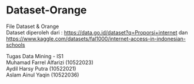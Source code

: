 # Dataset-Orange
File Dataset &amp; Orange <br>
Dataset diperoleh dari : https://data.go.id/dataset?q=Proporsi+internet dan https://www.kaggle.com/datasets/fal1000/internet-access-in-indonesian-schools

Tugas Data Mining - IS1 <br>
Muhamad Farrel Alfarizi (10522023) <br>
Aydil Harsy Putra (10522021) <br>
Aslam Ainul Yaqin (10522036) <br>
